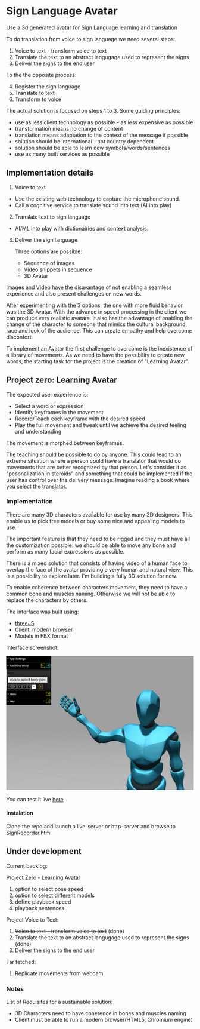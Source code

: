 # Sign Language Avatar
Use a 3d generated avatar for Sign Language learning and translation

To do translation from voice to sign language we need several steps:

1. Voice to text - transform voice to text
2. Translate the text to an abstract langugage used to represent the signs
3. Deliver the signs to the end user

To the the opposite process:

4. Register the sign language
5. Translate to text
6. Transform to voice

The actual solution is focused on steps 1 to 3.
Some guiding principles:

- use as less client technology as possible - as less expensive as possible
- transformation means no change of content
- translation means adaptation to the context of the message if possible
- solution should be international - not country dependent
- solution should be able to learn new symbols/words/sentences
- use as many built services as possible

## Implementation details

1. Voice to text

- Use the existing web technology to capture the microphone sound.
- Call a cognitive service to translate sound into text (AI into play)

2. Translate text to sign language

- AI/ML into play with dictionairies and context analysis.

3. Deliver the sign language

    Three options are possible:
    - Sequence of images
    - Video snippets in sequence
    - 3D Avatar

Images and Video have the disavantage of not enabling a seamless experience and also present challenges on new words.

After experimenting with the 3 options, the one with more fluid behavior was the 3D Avatar. With the advance in speed processing in the client we can produce very realistic avatars. It also has the advantage of enabling the change of the character to someone that mimics the cultural background, race and look of the audience. This can create empathy and help overcome disconfort.

To implement an Avatar the first challenge to overcome is the inexistence of a library of movements. As we need to have the possibility to create new words, the starting task for the project is the creation of "Learning Avatar".


## Project zero: Learning Avatar

The expected user experience is:
- Select a word or expression
- Identify keyframes in the movement
- Record/Teach each keyframe with the desired speed
- Play the full movement and tweak until we achieve the desired feeling and understanding

The movement is morphed between keyframes.

The teaching should be possible to do by anyone. This could lead to an extreme situation where a person could have a translator that would do movements that are better recognized by that person. Let's consider it as "pesonalization in steroids" and something that could be implemented if the user has control over the delivery message. Imagine reading a book where you select the translator.

### Implementation

There are many 3D characters available for use by many 3D designers. This enable us to pick free models or buy some nice and appealing models to use.

The important feature is that they need to be rigged and they must have all the customization possible: we should be able to move any bone and perform as many facial expressions as possible.

There is a mixed solution that consists of having video of a human face to overlap the face of the avatar providing a very human and natural view. This is a possibility to explore later. I'm building a fully 3D solution for now.

To enable coherence between characters movement, they need to have a common bone and muscles naming. Otherwise we will not be able to replace the characters by others.

The interface was built using:
- [threeJS](https://threejs.org/)
- Client: modern browser
- Models in FBX format

Interface screenshot:

![screenshot](sample1.PNG)

You can test it live [here](https://lamsign.blob.core.windows.net/learn/SignRecorder.html)

#### Instalation

Clone the repo and launch a live-server or http-server and browse to SignRecorder.html

## Under development

Current backlog:

Project Zero - Learning Avatar
1. option to select pose speed
2. option to select different models
3. define playback speed
4. playback sentences

Project Voice to Text:
1. <s>Voice to text - transform voice to text</s> (done)
2. <s>Translate the text to an abstract langugage used to represent the signs</s> (done)
3. Deliver the signs to the end user 

Far fetched:
1. Replicate movements from webcam

### Notes
List of Requisites for a sustainable solution:

- 3D Characters need to have coherence in bones and muscles naming
- Client must be able to run a modern browser(HTML5, Chromium engine)
